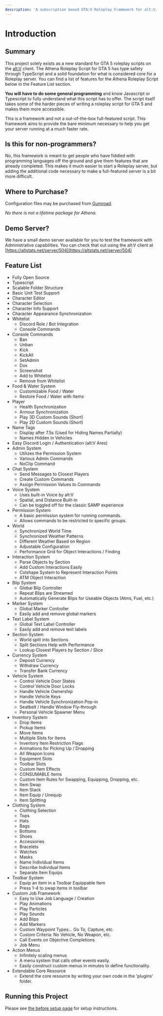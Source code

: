 ```yaml
---
description: 'A subscription based GTA:V Roleplay Framework for alt:V.'
---
```


# Introduction

## Summary

This project solely exists as a new standard for GTA 5 roleplay scripts on the [alt:V](https://altv.mp/) client. The Athena Roleplay Script for GTA 5 has type safety through TypeScript and a solid foundation for what is considered core for a Roleplay server. You can find a list of features for the Athena Roleplay Script below in the Feature List section.

**You will have to do some general programming** and know Javascript or Typescript to fully understand what this script has to offer. The script itself takes some of the harder pieces of writing a roleplay script for GTA 5 and makes them more accessible.

This is a framework and not a out-of-the-box full-featured script. This framework aims to provide the bare minimum necessary to help you get your server running at a much faster rate.

## Is this for non-programmers?

No, this framework is meant to get people who have fiddled with programming languages off the ground and give them features that are already completed. This makes it much easier to start a Roleplay server, but adding the additional code necessary to make a full-featured server is a bit more difficult.

## Where to Purchase?

Configuration files may be purchased from [Gumroad](https://gumroad.com/products/SKpPN).

_No there is not a lifetime package for Athena._

## Demo Server?

We have a small demo server available for you to test the framework with Administrative capabilities. You can check that out using the alt:V client at [https://altstats.net/server/504](https://altstats.net/server/504)

## Feature List

-   Fully Open Source
-   Typescript
-   Scalable Folder Structure
-   Basic Unit Test Support
-   Character Editor
-   Character Selection
-   Character Info Support
-   Character Appearance Synchronization
-   Whitelist
    -   Discord Role / Bot Integration
    -   Console Commands
-   Console Commands
    -   Ban
    -   Unban
    -   Kick
    -   KickAll
    -   SetAdmin
    -   Dox
    -   Screenshot
    -   Add to Whitelist
    -   Remove from Whitelist
-   Food & Water System
    -   Customizable Food / Water
    -   Restore Food / Water with Items
-   Player
    -   Health Synchronization
    -   Armour Synchronization
    -   Play 3D Custom Sounds (Short)
    -   Play 2D Custom Sounds (Short)
-   Name Tags
    -   Display after 7.5s \(Used for Hiding Names Partially\)
    -   Names Hidden in Vehicles
-   Easy Discord Login / Authentication \(alt:V Ares\)
-   Admin System
    -   Utilizes the Permission System
    -   Various Admin Commands
    -   NoClip Command
-   Chat System
    -   Send Messages to Closest Players
    -   Create Custom Commands
    -   Assign Permission Values to Commands
-   Voice System
    -   Uses built-in Voice by alt:V
    -   Spatial, and Distance Built-in
    -   Can be toggled off for the classic SAMP experience
-   Permission System
    -   A basic permission system for running commands.
    -   Allows commands to be restricted to specific groups.
-   World
    -   Synchronized World Time
    -   Synchronized Weather Patterns
    -   Different Weather Based on Region
    -   Adjustable Configuration
    -   Performance Grid for Object Interactions / Finding
-   Interaction System
    -   Parse Objects by Section
    -   Add Custom Interactions Easily
    -   Colshape System to Represent Interaction Points
    -   ATM Object Interaction
-   Blip System
    -   Global Blip Controller
    -   Repeat Blips are Streamed
    -   Automatically Generate Blips for Useable Objects (Atms, Fuel, etc.)
-   Marker System
    -   Global Marker Controller
    -   Easily add and remove global markers
-   Text Label System
    -   Global Text Label Controller
    -   Easily add and remove text labels
-   Section System
    -   World split into Sections
    -   Split Sections Help with Performance
    -   Lookup Closest Players by Section / Slice
-   Currency System
    -   Deposit Currency
    -   Withdraw Currency
    -   Transfer Bank Currency
-   Vehicle System
    -   Control Vehicle Door States
    -   Control Vehicle Door Locks
    -   Handle Vehicle Ownership
    -   Handle Vehicle Keys
    -   Handle Vehicle Synchronization Pop-in
    -   Seatbelt / Handle Window Fly-through
    -   Personal Vehicle Spawner Menu
-   Inventory System
    -   Drop Items
    -   Pickup Items
    -   Move Items
    -   Multiple Slots for Items
    -   Inventory Item Restriction Flags
    -   Animations for Picking Up / Dropping
    -   All Weapon Icons
    -   Equipment Slots
    -   Toolbar Slots
    -   Custom Item Effects
    -   CONSUMABLE Items
    -   Custom Item Rules for Swapping, Equipping, Dropping, etc.
    -   Item Swap
    -   Item Stack
    -   Item Equip / Unequip
    -   Item Splitting
-   Clothing System
    -   Clothing Selection
    -   Tops
    -   Hats
    -   Bags
    -   Bottoms
    -   Shoes
    -   Accessories
    -   Bracelets
    -   Watches
    -   Masks
    -   Name Individual Items
    -   Describe Individual Items
    -   Separate Item Equips
-   Toolbar System
    -   Equip an item in a Toolbar Equippable Item
    -   Press 1-4 to swap items in toolbar
-   Custom Job Framework
    -   Easy to Use Job Language / Creation
    -   Play Animations
    -   Play Particles
    -   Play Sounds
    -   Add Blips
    -   Add Markers
    -   Custom Waypoint Types... Go To, Capture, etc.
    -   Custom Criteria: No Vehicle, No Weapon, etc.
    -   Call Events on Objective Completions
    -   Job Menu
-   Action Menus
    -   Infinitely scaling menus
    -   A menu system that calls other events easily.
    -   Easily construct custom menus in minutes to define functionality.
-   Extendable Core Resource
    -   Extend the core resource by writing your own code in the 'plugins' folder.

## Running this Project

Please see [the before setup page](documentation/before-setup.md) for setup instructions.

